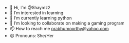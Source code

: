 - 👋 Hi, I’m @Shaymz2
- 👀 I’m interested in learning
- 🌱 I’m currently learning python
- 💞️ I’m looking to collaborate on making a gaming program
- 📫 How to reach me prabhumoorthy@yahoo.com
- 😄 Pronouns: She/Her

<!---
Shaymz2/Shaymz2 is a ✨ special ✨ repository because its `README.md` (this file) appears on your GitHub profile.
You can click the Preview link to take a look at your changes.
--->
